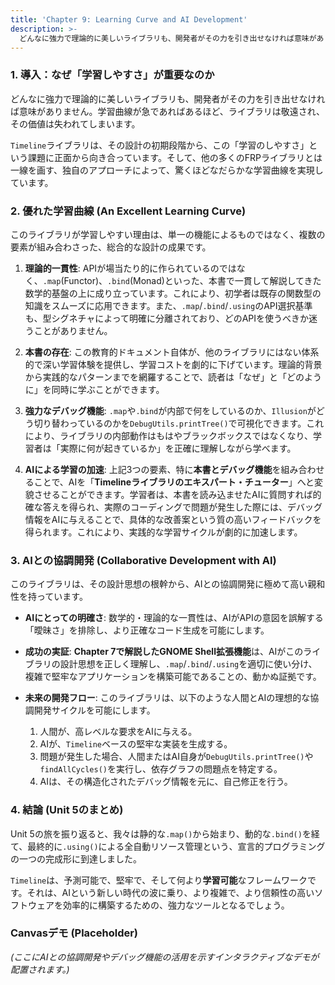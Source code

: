 ```yaml
---
title: 'Chapter 9: Learning Curve and AI Development'
description: >-
  どんなに強力で理論的に美しいライブラリも、開発者がその力を引き出せなければ意味がありません。学習曲線が急であればあるほど、ライブラリは敬遠され、その価値は失われてしまいます。
---
```

### 1. 導入：なぜ「学習しやすさ」が重要なのか

どんなに強力で理論的に美しいライブラリも、開発者がその力を引き出せなければ意味がありません。学習曲線が急であればあるほど、ライブラリは敬遠され、その価値は失われてしまいます。

`Timeline`ライブラリは、その設計の初期段階から、この「学習のしやすさ」という課題に正面から向き合っています。そして、他の多くのFRPライブラリとは一線を画す、独自のアプローチによって、驚くほどなだらかな学習曲線を実現しています。

### 2. 優れた学習曲線 (An Excellent Learning Curve)

このライブラリが学習しやすい理由は、単一の機能によるものではなく、複数の要素が組み合わさった、総合的な設計の成果です。

1.  **理論的一貫性**: APIが場当たり的に作られているのではなく、`.map`(Functor)、`.bind`(Monad)といった、本書で一貫して解説してきた数学的基盤の上に成り立っています。これにより、初学者は既存の関数型の知識をスムーズに応用できます。また、`.map`/`.bind`/`.using`のAPI選択基準も、型シグネチャによって明確に分離されており、どのAPIを使うべきか迷うことがありません。

2.  **本書の存在**: この教育的ドキュメント自体が、他のライブラリにはない体系的で深い学習体験を提供し、学習コストを劇的に下げています。理論的背景から実践的なパターンまでを網羅することで、読者は「なぜ」と「どのように」を同時に学ぶことができます。

3.  **強力なデバッグ機能**: `.map`や`.bind`が内部で何をしているのか、`Illusion`がどう切り替わっているのかを`DebugUtils.printTree()`で可視化できます。これにより、ライブラリの内部動作はもはやブラックボックスではなくなり、学習者は「実際に何が起きているか」を正確に理解しながら学べます。

4.  **AIによる学習の加速**: 上記3つの要素、特に**本書とデバッグ機能**を組み合わせることで、AIを「**Timelineライブラリのエキスパート・チューター**」へと変貌させることができます。学習者は、本書を読み込ませたAIに質問すれば的確な答えを得られ、実際のコーディングで問題が発生した際には、デバッグ情報をAIに与えることで、具体的な改善案という質の高いフィードバックを得られます。これにより、実践的な学習サイクルが劇的に加速します。

### 3. AIとの協調開発 (Collaborative Development with AI)

このライブラリは、その設計思想の根幹から、AIとの協調開発に極めて高い親和性を持っています。

-   **AIにとっての明確さ**: 数学的・理論的な一貫性は、AIがAPIの意図を誤解する「曖昧さ」を排除し、より正確なコード生成を可能にします。

-   **成功の実証**: **Chapter 7で解説したGNOME Shell拡張機能**は、AIがこのライブラリの設計思想を正しく理解し、`.map`/`.bind`/`.using`を適切に使い分け、複雑で堅牢なアプリケーションを構築可能であることの、動かぬ証拠です。

-   **未来の開発フロー**: このライブラリは、以下のような人間とAIの理想的な協調開発サイクルを可能にします。
    1.  人間が、高レベルな要求をAIに与える。
    2.  AIが、`Timeline`ベースの堅牢な実装を生成する。
    3.  問題が発生した場合、人間またはAI自身が`DebugUtils.printTree()`や`findAllCycles()`を実行し、依存グラフの問題点を特定する。
    4.  AIは、その構造化されたデバッグ情報を元に、自己修正を行う。

### 4. 結論 (Unit 5のまとめ)

Unit 5の旅を振り返ると、我々は静的な`.map()`から始まり、動的な`.bind()`を経て、最終的に`.using()`による全自動リソース管理という、宣言的プログラミングの一つの完成形に到達しました。

`Timeline`は、予測可能で、堅牢で、そして何より**学習可能**なフレームワークです。それは、AIという新しい時代の波に乗り、より複雑で、より信頼性の高いソフトウェアを効率的に構築するための、強力なツールとなるでしょう。

### Canvasデモ (Placeholder)

*(ここにAIとの協調開発やデバッグ機能の活用を示すインタラクティブなデモが配置されます。)*
